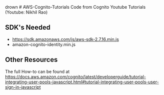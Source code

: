 drown # AWS-Cognito-Tutorials
Code from Cognito Youtube Tutorials (Youtube: Nikhil Rao)

SDK's Needed
------------
  - https://sdk.amazonaws.com/js/aws-sdk-2.7.16.min.js
  - amazon-cognito-identity.min.js
  
 Other Resources
---------------
The full How-to can be found at https://docs.aws.amazon.com/cognito/latest/developerguide/tutorial-integrating-user-pools-javascript.html#tutorial-integrating-user-pools-user-sign-in-javascript











